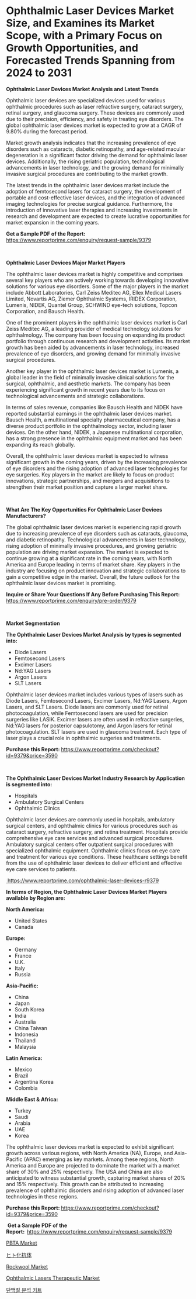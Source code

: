 <p><h1>Ophthalmic Laser Devices Market Size, and Examines its Market Scope, with a Primary Focus on Growth Opportunities, and Forecasted Trends Spanning from 2024 to 2031</h1></p><p><strong>Ophthalmic Laser Devices Market Analysis and Latest Trends</strong></p>
<p><p>Ophthalmic laser devices are specialized devices used for various ophthalmic procedures such as laser refractive surgery, cataract surgery, retinal surgery, and glaucoma surgery. These devices are commonly used due to their precision, efficiency, and safety in treating eye disorders. The global ophthalmic laser devices market is expected to grow at a CAGR of 9.80% during the forecast period.</p><p>Market growth analysis indicates that the increasing prevalence of eye disorders such as cataracts, diabetic retinopathy, and age-related macular degeneration is a significant factor driving the demand for ophthalmic laser devices. Additionally, the rising geriatric population, technological advancements in laser technology, and the growing demand for minimally invasive surgical procedures are contributing to the market growth.</p><p>The latest trends in the ophthalmic laser devices market include the adoption of femtosecond lasers for cataract surgery, the development of portable and cost-effective laser devices, and the integration of advanced imaging technologies for precise surgical guidance. Furthermore, the introduction of innovative laser therapies and increasing investments in research and development are expected to create lucrative opportunities for market expansion in the coming years.</p></p>
<p><strong>Get a Sample PDF of the Report:&nbsp;</strong> <a href="https://www.reportprime.com/enquiry/request-sample/9379">https://www.reportprime.com/enquiry/request-sample/9379</a></p>
<p>&nbsp;</p>
<p><strong>Ophthalmic Laser Devices Major Market Players</strong></p>
<p><p>The ophthalmic laser devices market is highly competitive and comprises several key players who are actively working towards developing innovative solutions for various eye disorders. Some of the major players in the market include Abbott Laboratories, Carl Zeiss Meditec AG, Ellex Medical Lasers Limited, Novartis AG, Ziemer Ophthalmic Systems, IRIDEX Corporation, Lumenis, NIDEK, Quantel Group, SCHWIND eye-tech solutions, Topcon Corporation, and Bausch Health.</p><p>One of the prominent players in the ophthalmic laser devices market is Carl Zeiss Meditec AG, a leading provider of medical technology solutions for ophthalmology. The company has been focusing on expanding its product portfolio through continuous research and development activities. Its market growth has been aided by advancements in laser technology, increased prevalence of eye disorders, and growing demand for minimally invasive surgical procedures.</p><p>Another key player in the ophthalmic laser devices market is Lumenis, a global leader in the field of minimally invasive clinical solutions for the surgical, ophthalmic, and aesthetic markets. The company has been experiencing significant growth in recent years due to its focus on technological advancements and strategic collaborations.</p><p>In terms of sales revenue, companies like Bausch Health and NIDEK have reported substantial earnings in the ophthalmic laser devices market. Bausch Health, a multinational specialty pharmaceutical company, has a diverse product portfolio in the ophthalmology sector, including laser devices. On the other hand, NIDEK, a Japanese multinational corporation, has a strong presence in the ophthalmic equipment market and has been expanding its reach globally.</p><p>Overall, the ophthalmic laser devices market is expected to witness significant growth in the coming years, driven by the increasing prevalence of eye disorders and the rising adoption of advanced laser technologies for eye surgeries. Key players in the market are likely to focus on product innovations, strategic partnerships, and mergers and acquisitions to strengthen their market position and capture a larger market share.</p></p>
<p>&nbsp;</p>
<p><strong>What Are The Key Opportunities For Ophthalmic Laser Devices Manufacturers?</strong></p>
<p><p>The global ophthalmic laser devices market is experiencing rapid growth due to increasing prevalence of eye disorders such as cataracts, glaucoma, and diabetic retinopathy. Technological advancements in laser technology, rising adoption of minimally invasive procedures, and growing geriatric population are driving market expansion. The market is expected to continue growing at a significant rate in the coming years, with North America and Europe leading in terms of market share. Key players in the industry are focusing on product innovation and strategic collaborations to gain a competitive edge in the market. Overall, the future outlook for the ophthalmic laser devices market is promising.</p></p>
<p><strong>Inquire or Share Your Questions If Any Before Purchasing This Report:</strong> <a href="https://www.reportprime.com/enquiry/pre-order/9379">https://www.reportprime.com/enquiry/pre-order/9379</a></p>
<p>&nbsp;</p>
<p><strong>Market Segmentation</strong></p>
<p><strong>The Ophthalmic Laser Devices Market Analysis by types is segmented into:</strong></p>
<p><ul><li>Diode Lasers</li><li>Femtosecond Lasers</li><li>Excimer Lasers</li><li>Nd:YAG Lasers</li><li>Argon Lasers</li><li>SLT Lasers</li></ul></p>
<p><p>Ophthalmic laser devices market includes various types of lasers such as Diode Lasers, Femtosecond Lasers, Excimer Lasers, Nd:YAG Lasers, Argon Lasers, and SLT Lasers. Diode lasers are commonly used for retinal photocoagulation, while Femtosecond lasers are used for precision surgeries like LASIK. Excimer lasers are often used in refractive surgeries, Nd:YAG lasers for posterior capsulotomy, and Argon lasers for retinal photocoagulation. SLT lasers are used in glaucoma treatment. Each type of laser plays a crucial role in ophthalmic surgeries and treatments.</p></p>
<p><strong>Purchase this Report:&nbsp;</strong><a href="https://www.reportprime.com/checkout?id=9379&price=3590">https://www.reportprime.com/checkout?id=9379&price=3590</a></p>
<p>&nbsp;</p>
<p><strong>The Ophthalmic Laser Devices Market Industry Research by Application is segmented into:</strong></p>
<p><ul><li>Hospitals</li><li>Ambulatory Surgical Centers</li><li>Ophthalmic Clinics</li></ul></p>
<p><p>Ophthalmic laser devices are commonly used in hospitals, ambulatory surgical centers, and ophthalmic clinics for various procedures such as cataract surgery, refractive surgery, and retina treatment. Hospitals provide comprehensive eye care services and advanced surgical procedures. Ambulatory surgical centers offer outpatient surgical procedures with specialized ophthalmic equipment. Ophthalmic clinics focus on eye care and treatment for various eye conditions. These healthcare settings benefit from the use of ophthalmic laser devices to deliver efficient and effective eye care services to patients.</p></p>
<p><a href="https://www.reportprime.com/ophthalmic-laser-devices-r9379">&nbsp;https://www.reportprime.com/ophthalmic-laser-devices-r9379</a></p>
<p><strong>In terms of Region, the Ophthalmic Laser Devices Market Players available by Region are:</strong></p>
<p>
    <p> <strong> North America: </strong>
        <ul>
            <li>United States</li>
            <li>Canada</li>
        </ul>
        </p> 
    <p> <strong> Europe: </strong>
        <ul>
            <li>Germany</li>
            <li>France</li>
            <li>U.K.</li>
            <li>Italy</li>
            <li>Russia</li>
        </ul>
        </p> 
    <p> <strong> Asia-Pacific: </strong>
        <ul>
            <li>China</li>
            <li>Japan</li>
            <li>South Korea</li>
            <li>India</li>
            <li>Australia</li>
            <li>China Taiwan</li>
            <li>Indonesia</li>
            <li>Thailand</li>
            <li>Malaysia</li>
        </ul>
        </p> 
    <p> <strong> Latin America: </strong>
        <ul>
            <li>Mexico</li>
            <li>Brazil</li>
            <li>Argentina Korea</li>
            <li>Colombia</li>
        </ul>
        </p> 
    <p> <strong> Middle East & Africa: </strong>
        <ul>
            <li>Turkey</li>
            <li>Saudi</li>
            <li>Arabia</li>
            <li>UAE</li>
            <li>Korea</li>
        </ul>
    </p>
    </p>
<p><p>The ophthalmic laser devices market is expected to exhibit significant growth across various regions, with North America (NA), Europe, and Asia-Pacific (APAC) emerging as key markets. Among these regions, North America and Europe are projected to dominate the market with a market share of 30% and 25% respectively. The USA and China are also anticipated to witness substantial growth, capturing market shares of 20% and 15% respectively. This growth can be attributed to increasing prevalence of ophthalmic disorders and rising adoption of advanced laser technologies in these regions.</p></p>
<p><strong>Purchase this Report: </strong><a href="https://www.reportprime.com/checkout?id=9379&price=3590">https://www.reportprime.com/checkout?id=9379&price=3590</a></p>
<p>&nbsp;<strong>Get a Sample PDF of the Report:&nbsp;&nbsp;</strong><a href="https://www.reportprime.com/enquiry/request-sample/9379">https://www.reportprime.com/enquiry/request-sample/9379</a></p>
<p><strong></strong></p>
<p><p><a href="https://issuu.com/reportprime-2/docs/pbta-market-size-2030.pptx">PBTA Market</a></p><p><a href="https://github.com/avbqbctihcbe2/Market-Research-Report-List-1/blob/main/837669623539.md">ヒト化抗体</a></p><p><a href="https://issuu.com/reportprime-2/docs/rockwool-market-size-2030.pptx">Rockwool Market</a></p><p><a href="https://github.com/tamvrosiya/Market-Research-Report-List-3/blob/main/ophthalmic-lasers-therapeutic-market.md">Ophthalmic Lasers Therapeutic Market</a></p><p><a href="https://github.com/hzumrdvas204296/Market-Research-Report-List-1/blob/main/404541321373.md">단백질 분석 키트</a></p></p>